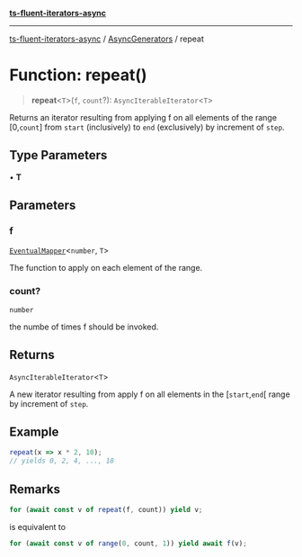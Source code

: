 [**ts-fluent-iterators-async**](../../../README.md)

---

[ts-fluent-iterators-async](../../../README.md) / [AsyncGenerators](../README.md) / repeat

# Function: repeat()

> **repeat**\<`T`\>(`f`, `count`?): `AsyncIterableIterator`\<`T`\>

Returns an iterator resulting from applying f on all elements of the range [0,`count`]
from `start` (inclusively) to `end` (exclusively) by increment of `step`.

## Type Parameters

• **T**

## Parameters

### f

[`EventualMapper`](../../../type-aliases/EventualMapper.md)\<`number`, `T`\>

The function to apply on each element of the range.

### count?

`number`

the numbe of times f should be invoked.

## Returns

`AsyncIterableIterator`\<`T`\>

A new iterator resulting from apply f on all elements in the [`start`,`end`[ range by increment of `step`.

## Example

```ts
repeat(x => x * 2, 10);
// yields 0, 2, 4, ..., 18
```

## Remarks

```ts
for (await const v of repeat(f, count)) yield v;
```

is equivalent to

```ts
for (await const v of range(0, count, 1)) yield await f(v);
```
